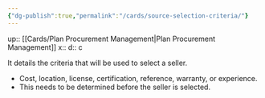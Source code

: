 ```yaml
---
{"dg-publish":true,"permalink":"/cards/source-selection-criteria/"}
---
```


up:: [[Cards/Plan Procurement Management\|Plan Procurement Management]] 
x:: 
d:: c

It details the criteria that will be used to select a seller. 
- Cost, location, license, certification, reference, warranty, or experience. 
- This needs to be determined before the seller is selected.